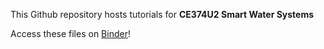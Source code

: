 This Github repository hosts tutorials for **CE374U2 Smart Water Systems**

Access these files on [Binder](https://hub.gesis.mybinder.org/user/linasela-ce374u--infrastructure-8wphtaby/lab)! 
